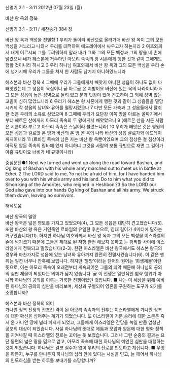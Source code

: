신명기 3:1 - 3:11 
2012년 07월 23일 (월)

바산 왕 옥의 정복



신명기 3:1 - 3:11 / 새찬송가 384 장


바산 왕 옥과 백성을 진멸함
1 우리가 돌이켜 바산으로 올라가매 바산 왕 옥이 그의 모든 백성을 거느리고 나와서 우리를 대적하여 에드레이에서 싸우고자 하는지라 2 여호와께서 내게 이르시되 그를 두려워하지 말라 내가 그와 그의 모든 백성과 그의 땅을 네 손에 넘겼으니 네가 헤스본에 거주하던 아모리 족속의 왕 시혼에게 행한 것과 같이 그에게도 행할 것이니라 하시고 3 우리 하나님 여호와께서 바산 왕 옥과 그의 모든 백성을 우리 손에 넘기시매 우리가 그들을 쳐서 한 사람도 남기지 아니하였느니라

헤스본과 바산 정복
4 그때에 우리가 그들에게서 빼앗지 아니한 성읍이 하나도 없이 다 빼앗았는데 그 성읍이 육십이니 곧 아르곱 온 지방이요 바산에 있는 옥의 나라이니라 5 그 모든 성읍이 높은 성벽으로 둘려 있고 문과 빗장이 있어 견고하며 그 외에 성벽 없는 고을이 심히 많았느니라 6 우리가 헤스본 왕 시혼에게 행한 것과 같이 그 성읍들을 멸망시키되 각 성읍의 남녀와 유아를 멸망시켰으나 7 다만 모든 가축과 그 성읍들에서 탈취한 것은 우리의 소유로 삼았으며 8 그때에 우리가 요단강 이쪽 땅을 아르논 골짜기에서부터 헤르몬 산에까지 아모리 족속의 두 왕에게서 빼앗았으니 9 (헤르몬 산을 시돈 사람은 시룐이라 부르고 아모리 족속은 스닐이라 불렀느니라) 10 우리가 빼앗은 것은 평원의 모든 성읍과 길르앗 온 땅과 바산의 온 땅 곧 옥의 나라 바산의 성읍 살르가와 에드레이까지이니라 11 (르바임 족속의 남은 자는 바산 왕 옥뿐이었으며 그의 침상은 철 침상이라 아직도 암몬 족속의 랍바에 있지 아니하냐 그것을 사람의 보통 규빗으로 재면 그 길이가 아홉 규빗이요 너비가 네 규빗이니라)

중심문단●1 Next we turned and went up along the road toward Bashan, and Og king of Bashan with his whole army marched out to meet us in battle at Edrei. 2 The LORD said to me, ?o not be afraid of him, for I have handed him over to you with his whole army and his land. Do to him what you did to Sihon king of the Amorites, who reigned in Heshbon.?3 So the LORD our God also gave into our hands Og king of Bashan and all his army. We struck them down, leaving no survivors.

해석도움





바산 왕국의 멸망  
바산 왕국은 넓은 영토를 가지고 있었으며(4), 그 모든 성읍은 대단히 견고했습니다(5). 또한 바산의 왕 옥은 거인족인 르바임의 유일한 후손으로, 침대 길이가 4미터에 달하는 거구였습니다(11). 하지만 하나님 여호와께서 바산 왕 옥과 그의 모든 백성을 이스라엘의 손에 넘기셨기 때문에 그들은 제대로 된 저항 한번 해보지 못하고 눈 깜짝할 사이에 이스라엘에게 정복되고 말았습니다(2-3). 한편 이스라엘은 바산 왕국에서도 헤스본 왕국의 경우와 마찬가지로 성읍에 있는 남녀와 유아까지 완전히 전멸시켰습니다(6). 이 같은 행위는 일견 너무나 잔혹해 보입니다. 하지만 ‘멸망’이라는 단어의 원어는 ‘희생제물’이란 뜻으로, 이는 아모리 족속이 오래전부터 계속되어온 그들의 죄악 때문에 하나님의 공의의 심판 제물이 되었다는 의미가 담겨 있습니다. 곧 이 전쟁은 일반적인 침략 행위가 아니라 하나님의 공의를 이루는 거룩한 전쟁이었던 것입니다.
■ 나는 이 세상을 위해 예비된 하나님의 공의의 심판을 바라보며, 세상과 구별되어 영혼을 구원하는 도구가 되기를 소망합니까?

헤스본과 바산 정복의 의미  
가나안 정복 전쟁의 전초전 격이 된 아모리 족속과의 전투는 이스라엘에게 가나안 정복에 대한 확신을 심어주는 계기가 되었습니다. 또 이스라엘이 거둔 승리에 대한 소문은 즉시 온 가나안 땅에 널리 퍼지게 되었고, 그들에게 이스라엘은 간담을 녹일 만큼 엄청난 공포의 대상이 되었습니다. 사실 하나님의 뜻대로 에돔과 모압과 암몬에 대한 평화 정책을 지켜나갈 때 이스라엘의 진로는 꼬이는 듯 보였습니다. 그러나 그런 순종의 결과는 요단 동편의 넓은 땅을 덤으로 얻고, 아모리 족속에 대한 하나님의 예언된 심판을 대행하는 것이 되었습니다. 하나님은 결코 실수가 없이 우리의 진로를 인도하고 계십니다.
■ 무엇을 하든지, 누구를 만나든지 하나님의 섭리 안에 있다는 사실을 믿고, 늘 깨어서 하나님의 인도하심을 받는 하루를 보내기를 소망합니까?